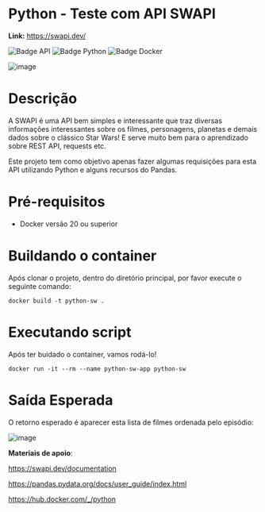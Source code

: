 # Python - Teste com API SWAPI
<b>Link:</b> https://swapi.dev/

![Badge API](http://img.shields.io/static/v1?label=API&message=SWAPI&color=GREEN&style=for-the-badge)
![Badge Python](http://img.shields.io/static/v1?label=PYTHON&message=V.3&color=blue&style=for-the-badge)
![Badge Docker](http://img.shields.io/static/v1?label=DOCKER&message=Container&color=blue&style=for-the-badge)

![image](https://github.com/gustcoder/python_sw/assets/52874054/ab12af76-766d-4069-8902-7facd845c96e)

<h1> Descrição </h1>

A SWAPI é uma API bem simples e interessante que traz diversas informações interessantes sobre os filmes, personagens, planetas e demais dados sobre o clássico Star Wars!
E serve muito bem para o aprendizado sobre REST API, requests etc.

Este projeto tem como objetivo apenas fazer algumas requisições para esta API utilizando Python e alguns recursos do Pandas.

<h1> Pré-requisitos </h1>

* Docker versão 20 ou superior

<h1> Buildando o container </h1>
Após clonar o projeto, dentro do diretório principal, por favor execute o seguinte comando:

```docker build -t python-sw .```

<h1> Executando script </h1>
Após ter buidado o container, vamos rodá-lo!

```docker run -it --rm --name python-sw-app python-sw```

<h1> Saída Esperada </h1>
O retorno esperado é aparecer esta lista de filmes ordenada pelo episódio:

![image](https://github.com/gustcoder/python_sw/assets/52874054/69e4c2c5-d0eb-4c8f-b5f9-a26e09d7d3b5)

<b>Materiais de apoio</b>:

https://swapi.dev/documentation

https://pandas.pydata.org/docs/user_guide/index.html

https://hub.docker.com/_/python
